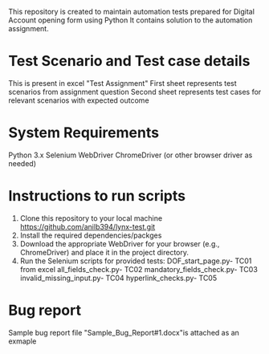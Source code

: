 This repository is created to maintain automation tests prepared for Digital Account opening form using Python It contains solution to the automation assignment.

# Test Scenario and Test case details
This is present in excel "Test Assignment" First sheet represents test scenarios from assignment question Second sheet represents test cases for relevant scenarios with expected outcome

# System Requirements
Python 3.x
Selenium WebDriver
ChromeDriver (or other browser driver as needed)

# Instructions to run scripts
1. Clone this repository to your local machine https://github.com/anilb394/lynx-test.git
2. Install the required dependencies/packges
3. Download the appropriate WebDriver for your browser (e.g., ChromeDriver) and place it in the project directory.
4. Run the Selenium scripts for provided tests: 
DOF_start_page.py- TC01 from excel 
all_fields_check.py- TC02 
mandatory_fields_check.py- TC03 
invalid_missing_input.py- TC04 
hyperlink_checks.py- TC05

# Bug report
Sample bug report file "Sample_Bug_Report#1.docx"is attached as an exmaple
